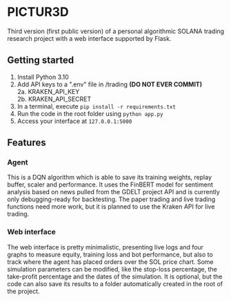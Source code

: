 # PICTUR3D
Third version (first public version) of a personal algorithmic SOLANA trading research project with a web interface supported by Flask.

## Getting started
1. Install Python 3.10
2. Add API keys to a ".env" file in /trading **(DO NOT EVER COMMIT)**  
   2a. KRAKEN_API_KEY  
   2b. KRAKEN_API_SECRET  
3. In a terminal, execute `pip install -r requirements.txt`
4. Run the code in the root folder using `python app.py`
5. Access your interface at `127.0.0.1:5000`

## Features

### Agent
This is a DQN algorithm which is able to save its training weights, replay buffer, scaler and performance. It uses the FinBERT model for sentiment analysis based on news pulled from the GDELT project API and is currently only debugging-ready for backtesting. The paper trading and live trading functions need more work, but it is planned to use the Kraken API for live trading.

### Web interface
The web interface is pretty minimalistic, presenting live logs and four graphs to measure equity, training loss and bot performance, but also to track where the agent has placed orders over the SOL price chart. Some simulation parameters can be modified, like the stop-loss percentage, the take-profit percentage and the dates of the simulation. It is optional, but the code can also save its results to a folder automatically created in the root of the project.
